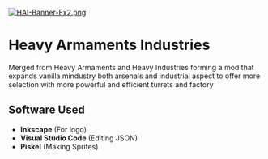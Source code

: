 [![HAI-Banner-Ex2.png](https://i.postimg.cc/K8Bhqb5x/HAI-Banner-Ex2.png)](https://postimg.cc/nXFWr65P)
# Heavy Armaments Industries
Merged from Heavy Armaments and Heavy Industries forming a mod that expands vanilla mindustry both arsenals and industrial aspect to offer more selection with more powerful and efficient turrets and factory

## Software Used
- **Inkscape** (For logo)
- **Visual Studio Code** (Editing JSON)
- **Piskel** (Making Sprites)



